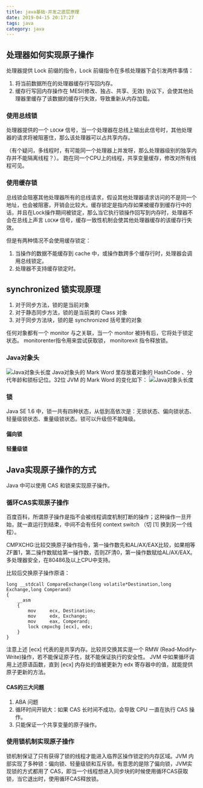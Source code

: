 ```yaml
---
title: java基础-并发之底层原理
date: 2019-04-15 20:17:27
tags: java
category: java
---
```


## 处理器如何实现原子操作
处理器提供 Lock 前缀的指令，Lock 前缀指令在多核处理器下会引发两件事情：
1. 将当前数据所在的处理器缓存行写回内存。
2. 缓存行写回内存操作在 MESI(修改、独占、共享、无效) 协议下，会使其他处理器里缓存了该数据的缓存行失效，导致重新从内存加载。

### 使用总线锁
处理器提供的一个 `LOCK#` 信号，当一个处理器在总线上输出此信号时，其他处理器的请求将被阻塞住，那么该处理器可以占共享内存。

（有个疑问，多线程时，有可能同一个处理器上并发呀，那么处理器级别的独享内存并不能隔离线程？）。
跑在同一个CPU上的线程，共享变量缓存，修改对所有线程可见。

### 使用缓存锁
总线锁会阻塞其他处理器所有的总线请求，假设其他处理器请求访问的不是同一个地址，也会被阻塞，开销会比较大。缓存锁定是指内存如果被缓存到缓存行中的话，并且在Lock操作期间被锁定，那么当它执行锁操作回写到内存时，处理器不会在总线上声言 `LOCK#` 信号，缓存一致性机制会使其他处理器缓存的该缓存行失效。

但是有两种情况不会使用缓存锁定：
1. 当操作的数据不能缓存到 cache 中，或操作数跨多个缓存行时，处理器会调用总线锁定。
2. 处理器不支持缓存锁定时。

## synchronized 锁实现原理
1. 对于同步方法，锁的是当前对象
2. 对于静态同步方法，锁的是当前类的 Class 对象
3. 对于同步方法块，锁的是 synchronized 括号里的对象

任何对象都有一个 monitor 与之关联，当一个 monitor 被持有后，它将处于锁定状态。 monitorenter指令用来尝试获取锁， monitorexit 指令释放锁。

### Java对象头
![Java对象头长度](/pics/java对象头长度.png)
Java对象头的 Mark Word 里存放着对象的 HashCode 、分代年龄和锁标记位。32位 JVM 的 Mark Word 的变化如下：
![Java对象头长度](/../../pics/mark-word变化状态.png)
### 锁
Java SE 1.6 中，锁一共有四种状态，从低到高依次是：无锁状态、偏向锁状态、轻量级锁状态、重量级锁状态。锁可以升级但不能降级。

#### 偏向锁
#### 轻量级锁


## Java实现原子操作的方式
Java 中可以使用 CAS 和锁来实现原子操作。

### 循环CAS实现原子操作
百度百科，所谓原子操作是指不会被线程调度机制打断的操作；这种操作一旦开始，就一直运行到结束，中间不会有任何 context switch （切 [1]  换到另一个线程）。

CMPXCHG:比较交换原子操作指令，第一操作数先和AL/AX/EAX比较，如果相等ZF置1，第二操作数赋给第一操作数，否则ZF清0，第一操作数赋给AL/AX/EAX。多处理器安全，在80486及以上CPU中支持。

比较后交换原子操作原语：

    long __stdcall CompareExchange(long volatile*Destination,long Exchange,long Comperand) 
    { 
        __asm 
        { 
            mov     ecx, Destination; 
            mov     edx, Exchange; 
            mov     eax, Comperand; 
            lock cmpxchg [ecx], edx; 
        } 
    }
注意上述 [ecx] 代表的是共享内存。比较并交换其实是一个 RMW (Read-Modify-Write)操作，若不能保证原子性，就不能保证执行的安全性。
JVM 中如果循环调用上述原语函数，直到 [ecx] 内存处的值被更新为 edx 寄存器中的值，就能提供原子更新的方法。
#### CAS的三大问题
1. ABA 问题
2. 循环时间开销大：如果 CAS 长时间不成功，会导致 CPU 一直在执行 CAS 操作。
3. 只能保证一个共享变量的原子操作。

### 使用锁机制实现原子操作
锁机制保证了只有获得了锁的线程才能进入临界区操作锁定的内存区域。JVM 内部实现了多种锁：偏向锁、轻量级锁和互斥锁。有意思的是除了偏向锁，JVM实现锁的方式都用了 CAS，即当一个线程想进入同步块的时候使用循环CAS获取锁，当它退出时，使用循环CAS释放锁。